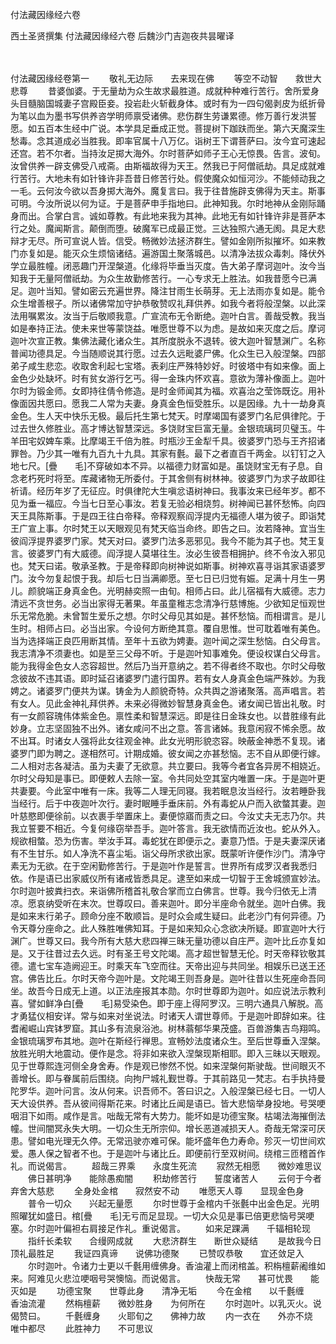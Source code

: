 <!-- { "loadSidebar": true } -->
付法藏因缘经六卷


西土圣贤撰集
付法藏因缘经六卷
后魏沙门吉迦夜共昙曜译


　　

付法藏因缘经卷第一
　　敬礼无边际　　去来现在佛
　　等空不动智　　救世大悲尊
　　昔婆伽婆。于无量劫为众生故求最胜道。成就种种难行苦行。舍所爱身头目髓脑国城妻子宫殿臣妾。投岩赴火斩截身体。或时有为一四句偈剥皮为纸折骨为笔以血为墨书写供养咨学明师禀受诸佛。悲伤群生劳谦累德。修万善行发洪誓愿。如五百本生经中广说。本学具足垂成正觉。菩提树下跏趺而坐。第六天魔深生愁毒。念其道成必当胜我。即率官属十八万亿。诣树王下谓菩萨曰。汝今宜可速起还宫。若不尔者。当持汝足掷大海外。尔时菩萨如师子王心无惊畏。告言。波旬。汝曾供养一辟支佛受八戒斋。由斯福故得为天王。然我已于阿僧祇劫。具足成就难行苦行。大地未有如针锋许非吾昔日修苦行处。假使魔众如恒河沙。不能倾动我之一毛。云何汝今欲以吾身掷大海外。魔复言曰。我于往昔施辟支佛得为天主。斯事可明。今汝所说以何为证。于是菩萨申手指地曰。此神知我。尔时地神从金刚际踊身而出。合掌白言。诚如尊教。有此地来我为其神。此地无有如针锋许非是菩萨本行之处。魔闻斯言。颠倒而堕。破魔军已成最正觉。三达独照六通无阂。具足大悲辩才无尽。所可宣说人皆。信受。畅微妙法拯济群生。譬如金刚所拟摧坏。如来教门亦复如是。能灭众生烦恼诸结。遍游国土聚落城邑。以清净法拔众毒刺。降伏外学立最胜幢。闭恶趣门开涅槃道。化缘将毕垂当灭度。告大弟子摩诃迦叶。汝今当知我于无量阿僧祇劫。为众生故勤修苦行。一心专求无上胜法。如我昔愿今已满足。迦叶当知。譬如密云充遍世界。降注甘雨生长萌芽。无上法雨亦复如是。能令众生增善根子。所以诸佛常加守护恭敬赞叹礼拜供养。如我今者将般涅槃。以此深法用嘱累汝。汝当于后敬顺我意。广宣流布无令断绝。迦叶白言。善哉受教。我当如是奉持正法。使未来世等蒙饶益。唯愿世尊不以为虑。是故如来灭度之后。摩诃迦叶次宣正教。集佛法藏化诸众生。其所度脱永不退转。彼大迦叶智慧渊广。名称普闻功德具足。今当随顺说其行愿。过去久远毗婆尸佛。化众生已入般涅槃。四部弟子咸生悲恋。收取舍利起七宝塔。表刹庄严殊特妙好。时彼塔中有如来像。面上金色少处缺坏。时有贫女游行乞丐。得一金珠内怀欢喜。意欲为薄补像面上。迦叶尔时为锻金师。女即持往倩令修造。是时金师闻其为福。欢喜治之莹饰既讫。用补像面因共愿曰。愿我二人常为夫妻。身真金色恒受胜乐。以是因缘。九十一劫身真金色。生人天中快乐无极。最后托生第七梵天。时摩竭国有婆罗门名尼俱律陀。于过去世久修胜业。高才博达智慧深远。多饶财宝巨富无量。金银琉璃珂贝璧玉。牛羊田宅奴婢车乘。比摩竭王千倍为胜。时瓶沙王金犁千具。彼婆罗门恐与王齐招诸罪咎。乃少其一唯有九百九十九具。其家有氎。最下之者直百千两金。以钉钉之入地七尺。[疊　　毛]不穿破如本不异。以福德力财富如是。虽饶财宝无有子息。自念老朽死时将至。库藏诸物无所委付。于其舍侧有树林神。彼婆罗门为求子故即往祈请。经历年岁了无征应。时俱律陀大生嗔忿语树神曰。我事汝来已经年岁。都不见为垂一福应。今当七日至心事汝。若复无验必相烧剪。树神闻已甚怀愁怖。向四天王具陈斯事。于是四王往白帝释。帝释观察阎浮提内无福德人堪为彼子。即诣梵王广宣上事。尔时梵王以天眼观见有梵天临当命终。即告之曰。汝若降神。宜当生彼阎浮提界婆罗门家。梵天对曰。婆罗门法多恶邪见。我今不能为其子也。梵王复言。彼婆罗门有大威德。阎浮提人莫堪往生。汝必生彼吾相拥护。终不令汝入邪见也。梵天曰诺。敬承圣教。于是帝释即向树神说如斯事。树神欢喜寻诣其家语婆罗门。汝今勿复起恨于我。却后七日当满卿愿。至七日已归觉有娠。足满十月生一男儿。颜貌端正身真金色。光明赫奕照一由旬。相师占曰。此儿宿福有大威德。志力清远不贪世务。必当出家得无著果。年虽童稚志念清净行慈博施。少欲知足恒观世乐无常危脆。未曾暂生爱乐之想。尔时父母见其如是。甚怀愁恼。而相谓言。是儿生时。相师占曰。必当出家。今设何方断绝其意。覆自思惟。世可耽着唯有美色。当为选择端正良匹用断其情。至年十五欲为娉妻。迦叶闻之深生愁恼。白父母言。我志清净不须妻也。如是至三父母不听。于是迦叶知事难免。便设权谋白父母言。能为我得金色女人恣容超世。然后乃当开意纳之。若不得者终不取也。尔时父母敬念彼故不违其语。即时延召诸婆罗门遣行国界。若有女人身真金色端严殊妙。为我娉之。诸婆罗门便共为谋。铸金为人颜貌奇特。众共舆之游诸聚落。高声唱言。若有女人。见此金神礼拜供养。未来必得微妙智慧身真金色。诸女闻已皆出礼敬。时有一女颜容瑰伟体紫金色。禀性柔和智慧深远。即是往日金珠女也。以昔胜缘有此妙身。立志坚固独不出外。诸女咸问不出之意。答言诸姊。我意闲寂不悕余愿。故不出耳。时诸女人强将此女往观金神。此女光明形貌恣容。映蔽金神悉不复现。诸婆罗门即为聘之。遂相然可。计期成婚。彼女闻之亦甚愁恼。志不自从即便行嫁。二人相对志各凝洁。虽为夫妻了无欲意。共立要曰。我等今者宜各异房不相娆近。尔时父母知是事已。即便敕人去除一室。令共同处空其室内唯置一床。于是迦叶更共妻要。今此室中唯有一床。我等二人理无同寝。我若眠息汝当经行。汝若睡卧我当经行。后于中夜迦叶次行。妻时眠睡手垂床前。外有毒蛇从户而入欲螫其妻。迦叶慈愍即便徐前。以衣裹手举置床上。妻便惊寤而责之曰。今汝丈夫无志乃尔。共我立誓要不相近。今复何缘窃举吾手。迦叶答言。我无欲情而近汝也。蛇从外入。规欲相螫。恐为伤害。举汝手耳。毒蛇犹在即便示之。妻意乃悟。于是夫妻深厌诸有不生甘乐。如人净洗不喜尘垢。诣父母所求欲出家。既蒙听许便作沙门。清净守素无为无欲。在于空闲勤修苦行。于是迦叶作是誓言。世界所有成罗汉者我悉归依。作是语已出家威仪所有诸戒皆悉具足。逮至如来成一切智于王舍城颁宣妙法。尔时迦叶披粪扫衣。来诣佛所稽首礼敬合掌而立白佛言。世尊。我今归依无上清凉。愿哀纳受听在末次。世尊叹曰。善来迦叶。即分半座命令就坐。迦叶白佛。我是如来末行弟子。顾命分座不敢顺旨。是时众会咸生疑曰。此老沙门有何异德。乃令天尊分座命之。此人殊胜唯佛知耳。于是如来知众心念欲决所疑。即宣迦叶大行渊广。世尊又曰。我今所有大慈大悲四禅三昧无量功德以自庄严。迦叶比丘亦复如是。又于往昔过去久远。时有圣王号文陀竭。高才超世智慧无伦。时天帝释钦敬其德。遣七宝车造阙迎王。时乘天车飞空而往。天帝出迎与共同坐。相娱乐已送王还宫。佛告比丘。尔时天帝今迦叶是。文陀竭王则吾身是。迦叶往昔以生死座命吾同坐。故吾今日成无上道。以正法座报其本勋。尔时世尊即为迦叶。如应说法示教利喜。譬如鲜净白[疊　　毛]易受染色。即于座上得阿罗汉。三明六通具八解脱。高才勇猛仪相安详。常与如来对坐说法。时诸天人谓世尊师。于是迦叶即辞如来。往耆阇崛山宾钵罗窟。其山多有流泉浴池。树林蓊郁华果茂盛。百兽游集吉鸟翔鸣。金银琉璃罗布其地。迦叶在斯经行禅思。宣畅妙法度诸众生。至后世尊垂入涅槃。放胜光明大地震动。便作是念。将非如来欲入涅槃现斯相耶。即入三昧以天眼观。见于世尊熙连河侧全身舍寿。作是观已惨然不悦。如来涅槃何斯驶哉。世间眼灭不善增长。即与眷属前后围绕。向拘尸城礼觐世尊。于其前路见一梵志。右手执持曼陀罗华。迦叶问言。汝从何来。识吾师不。答曰识之。入般涅槃已经七日。一切人天大设供养。吾从彼间得斯花来。时诸比丘闻是语已。皆大悲恼举身投地。号哭哽咽泪下如雨。咸作是言。咄哉无常有大势力。能坏如是功德宝聚。枯竭法海摧倒法幢。世间闇冥永失大明。一切众生无所宗仰。增长恶道减损天人。奇哉无常深可厌患。譬如电光理无久停。无常迅驶亦难可保。能坏盛年色力寿命。殄灭一切世间欢爱。愚人保之智者不也。于是迦叶与诸比丘。即便前行至双树间。绕棺三匝稽首作礼。而说偈言。
　　超哉三界乘　　永度生死流
　　寂然无相愿　　微妙难思议
　　佛日甚明净　　能除愚痴闇
　　积劫修苦行　　誓度诸苦人
　　云何于今者　　弃舍大慈悲
　　全身处金棺　　寂然安不动
　　唯愿天人尊　　显现金色身
　　普令一切众　　兴起无量愿
　　尔时世尊于金棺内千张氎中出金色足。光明照曜犹如盛日。棺[疊　　毛]无亏而足显现。一切大众见是事已倍更悲恼号哭哽塞。尔时迦叶偏袒右肩接足作礼。重说偈言。
　　如来足踝满　　千辐相轮现
　　指纤长柔软　　合缦网成就
　　大悲济群生　　断世众疑结
　　是故我今日　　顶礼最胜足
　　我证四真谛　　说佛功德聚
　　已赞叹恭敬　　宜还敛足入
　　尔时迦叶。令诸力士更以千氎用缠佛身。香油灌上而闭棺盖。积栴檀薪阇维如来。阿难见火悲泣哽咽号哭懊恼。而说偈言。
　　快哉无常　　甚可忧畏　　能灭如是
　　功德宝聚　　世尊此身　　清净无垢
　　今在金棺　　以千氎缠　　香油流灌
　　然栴檀薪　　微妙胜身　　为何所在
　　尔时迦叶。以乳灭火。说偈赞曰。
　　千氎缠身　　火耶旬之　　佛神力故
　　内一衣在　　外亦不烧　　唯中都尽
　　此胜神力　　不可思议
